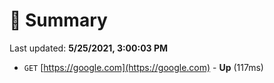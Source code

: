 # 📖 Summary
Last updated: **5/25/2021, 3:00:03 PM**

- `GET` [https://google.com](https://google.com) - **Up** (117ms)
